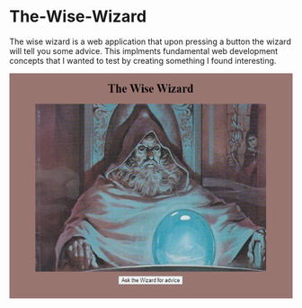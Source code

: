 # The-Wise-Wizard
The wise wizard is a web application that upon pressing a button the wizard will tell you some advice. This implments fundamental web development concepts that I wanted to test by creating something I found interesting.

<div>
    <img src =s193.png width = "800" height ="400">
</div>

